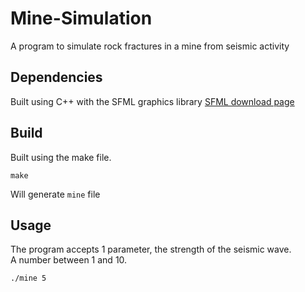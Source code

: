 # Mine-Simulation
A program to simulate rock fractures in a mine from seismic activity

## Dependencies
Built using C++ with the SFML graphics library 
[SFML download page](https://www.sfml-dev.org/download/)

## Build
Built using the make file.
```
make
```
Will generate `mine` file

## Usage
The program accepts 1 parameter, the strength of the seismic wave.\
A number between 1 and 10.

```
./mine 5
```


